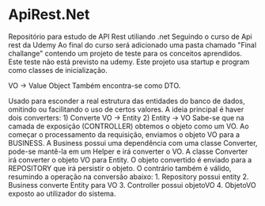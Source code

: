 # ApiRest.Net
Repositório para estudo de API Rest utiliando .net
Seguindo o curso de Api rest da Udemy
Ao final do curso será adicionado uma pasta chamado "Final challange" contendo um projeto de teste para os conceitos aprendidos.
Este teste não está previsto na udemy.
Este projeto usa startup e program como classes de inicialização.


VO -> Value Object
Também encontra-se como DTO.

Usado para esconder a real estrutura das entidades do banco de dados, omitindo ou facilitando o uso de certos valores.
A ideia principal é haver dois converters:
	1) Converte VO -> Entity
	2) Entity -> VO
Sabe-se que na camada de exposição (CONTROLLER) obtemos o objeto como um VO.
Ao começar o processamento da requisição, enviamos o objeto VO para a BUSINESS.
A Business possui uma dependência com uma classe Converter, pode-se mantê-la em um Helper e irá converter o VO.
	A classe Converter irá converter o objeto VO para Entity.
O objeto convertido é enviado para a REPOSITORY que irá persistir o objeto.
O contrário também é válido, resumindo a operação na conversão abaixo:
	1. Repository possui entity
	2. Business converte Entity para VO
	3. Controller possui objetoVO
	4. ObjetoVO exposto ao utilizador do sistema.
